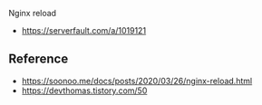 Nginx reload
- https://serverfault.com/a/1019121

## Reference
- <https://soonoo.me/docs/posts/2020/03/26/nginx-reload.html>
- <https://devthomas.tistory.com/50>